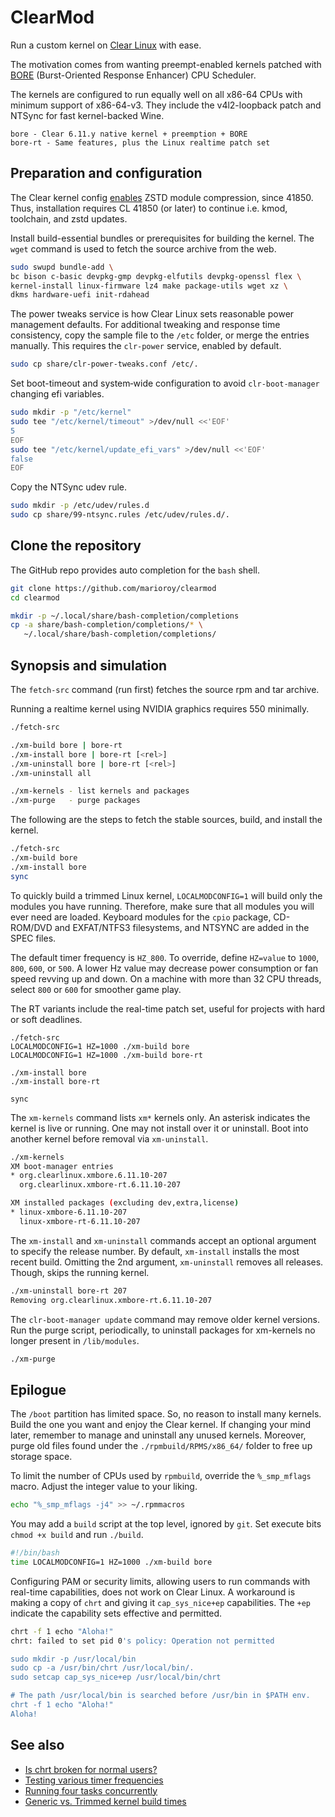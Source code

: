 # ClearMod

Run a custom kernel on [Clear Linux](https://www.clearlinux.org) with ease.

The motivation comes from wanting preempt-enabled kernels patched with [BORE](https://github.com/firelzrd/bore-scheduler) (Burst-Oriented Response Enhancer) CPU Scheduler.

The kernels are configured to run equally well on all x86-64 CPUs with
minimum support of x86-64-v3. They include the v4l2-loopback patch and
NTSync for fast kernel-backed Wine.

```text
bore - Clear 6.11.y native kernel + preemption + BORE
bore-rt - Same features, plus the Linux realtime patch set
```

## Preparation and configuration

The Clear kernel config [enables](https://github.com/clearlinux-pkgs/linux/commit/2918f672) ZSTD module compression, since 41850. Thus, installation requires CL 41850 (or later) to continue i.e. kmod, toolchain, and zstd updates.

Install build-essential bundles or prerequisites for building the kernel.
The `wget` command is used to fetch the source archive from the web.

```bash
sudo swupd bundle-add \
bc bison c-basic devpkg-gmp devpkg-elfutils devpkg-openssl flex \
kernel-install linux-firmware lz4 make package-utils wget xz \
dkms hardware-uefi init-rdahead
```

The power tweaks service is how Clear Linux sets reasonable power management
defaults. For additional tweaking and response time consistency, copy the
sample file to the `/etc` folder, or merge the entries manually. This requires
the `clr-power` service, enabled by default.

```bash
sudo cp share/clr-power-tweaks.conf /etc/.
```

Set boot-timeout and system‐wide configuration to avoid `clr‐boot‐manager`
changing efi variables.

```bash
sudo mkdir -p "/etc/kernel"
sudo tee "/etc/kernel/timeout" >/dev/null <<'EOF'
5
EOF
sudo tee "/etc/kernel/update_efi_vars" >/dev/null <<'EOF'
false
EOF
```

Copy the NTSync udev rule.

```bash
sudo mkdir -p /etc/udev/rules.d
sudo cp share/99-ntsync.rules /etc/udev/rules.d/.
```

## Clone the repository

The GitHub repo provides auto completion for the `bash` shell.

```bash
git clone https://github.com/marioroy/clearmod
cd clearmod

mkdir -p ~/.local/share/bash-completion/completions
cp -a share/bash-completion/completions/* \
   ~/.local/share/bash-completion/completions/
```

## Synopsis and simulation

The `fetch-src` command (run first) fetches the source rpm and tar archive.

Running a realtime kernel using NVIDIA graphics requires 550 minimally.

```bash
./fetch-src

./xm-build bore | bore-rt
./xm-install bore | bore-rt [<rel>]
./xm-uninstall bore | bore-rt [<rel>]
./xm-uninstall all

./xm-kernels - list kernels and packages
./xm-purge   - purge packages
```

The following are the steps to fetch the stable sources, build, and
install the kernel.

```bash
./fetch-src
./xm-build bore
./xm-install bore
sync
```

To quickly build a trimmed Linux kernel, `LOCALMODCONFIG=1` will build only
the modules you have running. Therefore, make sure that all modules you will
ever need are loaded. Keyboard modules for the `cpio` package, CD-ROM/DVD and
EXFAT/NTFS3 filesystems, and NTSYNC are added in the SPEC files.

The default timer frequency is `HZ_800`. To override, define `HZ=value` to
`1000`, `800`, `600`, or `500`. A lower Hz value may decrease power consumption
or fan speed revving up and down. On a machine with more than 32 CPU threads,
select `800` or `600` for smoother game play.

The RT variants include the real-time patch set, useful for projects with
hard or soft deadlines.

```text
./fetch-src
LOCALMODCONFIG=1 HZ=1000 ./xm-build bore
LOCALMODCONFIG=1 HZ=1000 ./xm-build bore-rt

./xm-install bore
./xm-install bore-rt

sync
```

The `xm-kernels` command lists `xm*` kernels only. An asterisk indicates
the kernel is live or running. One may not install over it or uninstall.
Boot into another kernel before removal via `xm-uninstall`.

```bash
./xm-kernels 
XM boot-manager entries
* org.clearlinux.xmbore.6.11.10-207
  org.clearlinux.xmbore-rt.6.11.10-207

XM installed packages (excluding dev,extra,license)
* linux-xmbore-6.11.10-207
  linux-xmbore-rt-6.11.10-207
```

The `xm-install` and `xm-uninstall` commands accept an optional argument to
specify the release number. By default, `xm-install` installs the most recent
build. Omitting the 2nd argument, `xm-uninstall` removes all releases.
Though, skips the running kernel.

```bash
./xm-uninstall bore-rt 207
Removing org.clearlinux.xmbore-rt.6.11.10-207
```

The `clr-boot-manager update` command may remove older kernel versions.
Run the purge script, periodically, to uninstall packages for xm-kernels
no longer present in `/lib/modules`.

```bash
./xm-purge
```

## Epilogue

The `/boot` partition has limited space. So, no reason to install many kernels.
Build the one you want and enjoy the Clear kernel. If changing your mind later,
remember to manage and uninstall any unused kernels. Moreover, purge old files
found under the `./rpmbuild/RPMS/x86_64/` folder to free up storage space.

To limit the number of CPUs used by `rpmbuild`, override the `%_smp_mflags`
macro. Adjust the integer value to your liking.

```bash
echo "%_smp_mflags -j4" >> ~/.rpmmacros
```

You may add a `build` script at the top level, ignored by `git`.
Set execute bits `chmod +x build` and run `./build`.

```bash
#!/bin/bash
time LOCALMODCONFIG=1 HZ=1000 ./xm-build bore
```

Configuring PAM or security limits, allowing users to run commands with
real-time capabilities, does not work on Clear Linux. A workaround is making
a copy of `chrt` and giving it `cap_sys_nice+ep` capabilities. The `+ep`
indicate the capability sets effective and permitted.

```bash
chrt -f 1 echo "Aloha!"
chrt: failed to set pid 0's policy: Operation not permitted

sudo mkdir -p /usr/local/bin
sudo cp -a /usr/bin/chrt /usr/local/bin/.
sudo setcap cap_sys_nice+ep /usr/local/bin/chrt

# The path /usr/local/bin is searched before /usr/bin in $PATH env.
chrt -f 1 echo "Aloha!"
Aloha!
```

## See also

* [Is chrt broken for normal users?](https://github.com/clearlinux/distribution/issues/2962)
* [Testing various timer frequencies](https://gist.github.com/marioroy/f383f1e9f18498a251beb5c0a9f33dcf)
* [Running four tasks concurrently](https://community.clearlinux.org/t/nvidia-and-xanmod-cl-updates/9299/28?u=marioroy)
* [Generic vs. Trimmed kernel build times](https://community.clearlinux.org/t/nvidia-and-xanmod-cl-updates/9299/15?u=marioroy)


